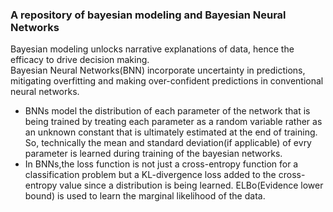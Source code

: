 ### A repository of bayesian modeling and Bayesian Neural Networks


Bayesian modeling unlocks narrative explanations of data, hence the efficacy to drive decision making.  
Bayesian Neural Networks(BNN) incorporate uncertainty in predictions, mitigating overfitting and making over-confident predictions in conventional neural networks.  

- BNNs model the distribution of each parameter of the network that is being trained by treating each parameter as a random variable rather as an unknown constant that is ultimately estimated at the end of training. So, technically the mean and standard deviation(if applicable) of evry parameter is learned during training of the bayesian networks.  
- In BNNs,the loss function is not just a cross-entropy function for a classification problem but a KL-divergence loss added to the cross-entropy value since a distribution is being learned. ELBo(Evidence lower bound) is used to learn the marginal likelihood of the data.
